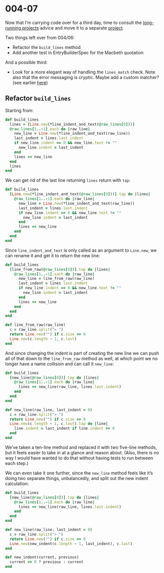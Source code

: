 # 004-07

Now that I’m carrying code over for a third day, time to consult the [long-running projects](https://github.com/RubySteps/21-day-challenge/wiki/Long-Running-Projects) advice and move it to a separate [project](https://github.com/smiller/entries).

Two things left over from 004/06:

- Refactor the `build_lines` method
- Add another test in EntryBuilderSpec for the Macbeth quotation

And a possible third:

- Look for a more elegant way of handling the `lines_match` check.  Note also that the error messaging is cryptic.  Maybe add a custom matcher? (see earlier [here](http://thewanderingcoder.com/2015/06/testing-with-page-objects-setup/#sec-4-1))

## Refactor `build_lines`

Starting from:

```ruby
def build_lines
  lines = [Line.new(*line_indent_and_text(@raw_lines[0]))]
  @raw_lines[1..-1].each do |raw_line|
    new_line = Line.new(*line_indent_and_text(raw_line))
    last_indent = lines.last.indent
    if new_line.indent == 0 && new_line.text != ""
      new_line.indent = last_indent
    end
    lines << new_line
  end
  lines
end
```

We can get rid of the last line returning `lines` return with `tap`:

```ruby
def build_lines
  [Line.new(*line_indent_and_text(@raw_lines[0]))].tap do |lines|
    @raw_lines[1..-1].each do |raw_line|
      new_line = Line.new(*line_indent_and_text(raw_line))
      last_indent = lines.last.indent
      if new_line.indent == 0 && new_line.text != ""
        new_line.indent = last_indent
      end
      lines << new_line
    end
  end
end
```

Since `line_indent_and_text` is only called as an argument to `Line.new`, we can rename it and get it to return the new line:

```ruby
def build_lines
  [line_from_raw(@raw_lines[0])].tap do |lines|
    @raw_lines[1..-1].each do |raw_line|
      new_line = line_from_raw(raw_line)
      last_indent = lines.last.indent
      if new_line.indent == 0 && new_line.text != ""
        new_line.indent = last_indent
      end
      lines << new_line
    end
  end
end

def line_from_raw(raw_line)
  c = raw_line.split("> ")
  return Line.new("") if c.size == 0
  Line.new(c.length - 1, c.last)
end
```

And since changing the indent is part of creating the new line we can push all of that down to the `line_from_raw` method as well, at which point we no longer have a name collision and can call it `new_line`:

```ruby
def build_lines
  [new_line(@raw_lines[0])].tap do |lines|
    @raw_lines[1..-1].each do |raw_line|
      lines << new_line(raw_line, lines.last.indent)
    end
  end
end

def new_line(raw_line, last_indent = 0)
  c = raw_line.split("> ")
  return Line.new("") if c.size == 0
  Line.new(c.length - 1, c.last).tap do |line|
    line.indent = last_indent if line.indent == 0
  end
end
```

We’ve taken a ten-line method and replaced it with two five-line methods, but it feels easier to take in at a glance and reason about.  (Also, there is no way I would have wanted to do that without having tests to run between each step.)

We can even take it one further, since the `new_line` method feels like it’s doing two separate things, unbalancedly, and split out the new indent calculation:

```ruby
def build_lines
  [new_line(@raw_lines[0])].tap do |lines|
    @raw_lines[1..-1].each do |raw_line|
      lines << new_line(raw_line, lines.last.indent)
    end
  end
end

def new_line(raw_line, last_indent = 0)
  c = raw_line.split("> ")
  return Line.new("") if c.size == 0
  Line.new(new_indent(c.length - 1, last_indent), c.last)
end

def new_indent(current, previous)
  current == 0 ? previous : current
end
```
